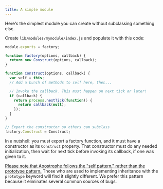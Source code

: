 ```yaml
---
title: A simple module
---
```


Here's the simplest module you can create without subclassing something else.

Create `lib/modules/mymodule/index.js` and populate it with this code:

```javascript
module.exports = factory;

function factory(options, callback) {
  return new Construct(options, callback);
}

function Construct(options, callback) {
  var self = this;
  // Add a bunch of methods to self here, then...

  // Invoke the callback. This must happen on next tick or later!
  if (callback) {
    return process.nextTick(function() {
      return callback(null);
    });
  }
}

// Export the constructor so others can subclass
factory.Construct = Construct;
```

In a nutshell: you must export a factory function, and it must have a constructor as its `Construct` property. That constructor must do any needed initialization, then wait for next tick before invoking its callback, if one was given to it.

[Please note that Apostrophe follows the "self pattern," rather than the prototype pattern.](http://justjs.com/posts/this-considered-harmful) Those who are used to implementing inheritance with the `prototype` keyword will find it slightly different. We prefer this pattern because it eliminates several common sources of bugs.
